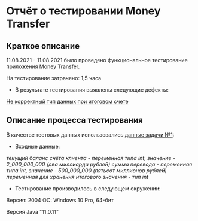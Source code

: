 # Отчёт о тестировании Money Transfer
## Краткое описание
11.08.2021 - 11.08.2021 было проведено функциональное тестирование приложения Money Transfer.

На тестирование затрачено: 1,5 часа

* В результате тестирования выявлены следующие дефекты:

[Не корректный тип данных при итоговом счете](https://github.com/KiraKoddy/java2.1/issues/1)

## Описание процесса тестирования

В качестве тестовых данных использовались [данные задачи №1](https://github.com/netology-code/javaqa-homeworks/tree/master/programming):

* Входные данные:

 *текущий баланс счёта клиента - переменная типа int, значение - 2_000_000_000 (два миллиарда рублей)
 cумма перевода - переменная типа int, значение - 500_000_000 (пятьсот миллионов рублей)
 переменная для хранения итогового значения - тип int*

* Тестирование производилось в следующем окружении:

Версия: 2004 ОС: Windows 10 Pro, 64-бит

Версия Java "11.0.11"
